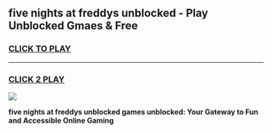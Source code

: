 
## five nights at freddys unblocked - Play Unblocked Gmaes & Free
<h3>
<a href="https://premium.freeplayer.one?title=five_nights_at_freddys_unblocked&ref=19F">CLICK TO PLAY</a></h3>
<hr>

<h3>
<a href="https://premium.freeplayer.one?title=five_nights_at_freddys_unblocked&ref=19F">CLICK 2 PLAY</a>
  
</h3>

<a href="https://premium.freeplayer.one?title=five_nights_at_freddys_unblocked&ref=19F/"><img src="https://clearcache.store/games.png"></a>


**five nights at freddys unblocked games unblocked: Your Gateway to Fun and Accessible Online Gaming**
